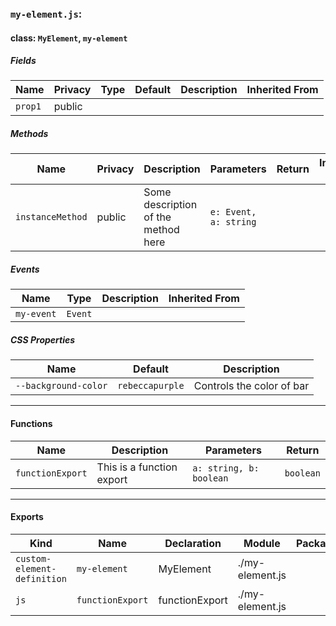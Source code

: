 ### `my-element.js`:

#### class: `MyElement`, `my-element`

##### Fields

| Name    | Privacy | Type | Default | Description | Inherited From |
| ------- | ------- | ---- | ------- | ----------- | -------------- |
| `prop1` | public  |      |         |             |                |

##### Methods

| Name             | Privacy | Description                         | Parameters            | Return | Inherited From |
| ---------------- | ------- | ----------------------------------- | --------------------- | ------ | -------------- |
| `instanceMethod` | public  | Some description of the method here | `e: Event, a: string` |        |                |

##### Events

| Name       | Type    | Description | Inherited From |
| ---------- | ------- | ----------- | -------------- |
| `my-event` | `Event` |             |                |

##### CSS Properties

| Name                 | Default         | Description               |
| -------------------- | --------------- | ------------------------- |
| `--background-color` | `rebeccapurple` | Controls the color of bar |

<hr/>

#### Functions

| Name             | Description               | Parameters              | Return    |
| ---------------- | ------------------------- | ----------------------- | --------- |
| `functionExport` | This is a function export | `a: string, b: boolean` | `boolean` |

<hr/>

#### Exports

| Kind                        | Name             | Declaration    | Module          | Package |
| --------------------------- | ---------------- | -------------- | --------------- | ------- |
| `custom-element-definition` | `my-element`     | MyElement      | ./my-element.js |         |
| `js`                        | `functionExport` | functionExport | ./my-element.js |         |
